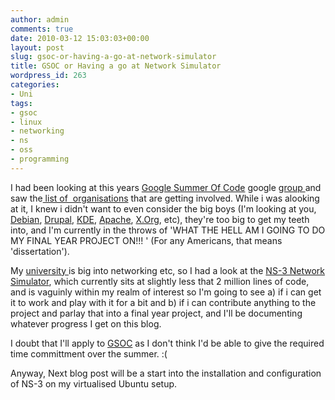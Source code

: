```yaml
---
author: admin
comments: true
date: 2010-03-12 15:03:03+00:00
layout: post
slug: gsoc-or-having-a-go-at-network-simulator
title: GSOC or Having a go at Network Simulator
wordpress_id: 263
categories:
- Uni
tags:
- gsoc
- linux
- networking
- ns
- oss
- programming
---
```


I had been looking at this years [Google Summer Of Code](http://code.google.com/soc/) google [group ](http://groups.google.com/group/google-summer-of-code-discuss)and saw the[ list of  organisations](http://spreadsheets.google.com/pub?key=t-XzUSGaMoJIM9lPmCMVezA&output=html) that are getting involved. While i was alooking at it, I knew i didn't want to even consider the big boys (I'm looking at you, [Debian](http://debian-community.org/planets/), [Drupal](http://drupal.org/contributors-guide), [KDE](http://www.kdedevelopers.org/), [Apache](http://www.apache.org/dev/), [X.Org](http://wiki.x.org/wiki/ModularDevelopersGuide), etc), they're too big to get my teeth into, and I'm currently in the throws of 'WHAT THE HELL AM I GOING TO DO MY FINAL YEAR PROJECT ON!!! ' (For any Americans, that means 'dissertation').

My [university ](http://www.qub.ac.uk/schools/eeecs/)is big into networking etc, so I had a look at the [NS-3 Network Simulator](http://www.nsnam.org/), which currently sits at slightly less that 2 million lines of code, and is vaguinly within my realm of interest so I'm going to see a) if i can get it to work and play with it for a bit and b) if i can contribute anything to the project and parlay that into a final year project, and I'll be documenting whatever progress I get on this blog.

I doubt that I'll apply to [GSOC](http://code.google.com/soc/) as I don't think I'd be able to give the required time committment over the summer. :(

Anyway, Next blog post will be a start into the installation and configuration of NS-3 on my virtualised Ubuntu setup.

